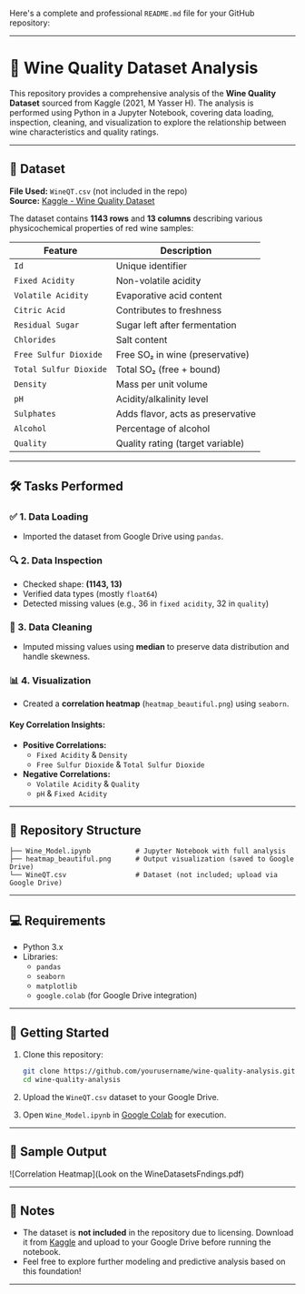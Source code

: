 Here's a complete and professional `README.md` file for your GitHub repository:

---

# 🍷 Wine Quality Dataset Analysis

This repository provides a comprehensive analysis of the **Wine Quality Dataset** sourced from Kaggle (2021, M Yasser H). The analysis is performed using Python in a Jupyter Notebook, covering data loading, inspection, cleaning, and visualization to explore the relationship between wine characteristics and quality ratings.

---

## 📁 Dataset

**File Used:** `WineQT.csv` (not included in the repo)  
**Source:** [Kaggle - Wine Quality Dataset](https://www.kaggle.com/datasets/yasserh/wine-quality-dataset)

The dataset contains **1143 rows** and **13 columns** describing various physicochemical properties of red wine samples:

| Feature                 | Description                             |
|------------------------|-----------------------------------------|
| `Id`                   | Unique identifier                       |
| `Fixed Acidity`        | Non-volatile acidity                    |
| `Volatile Acidity`     | Evaporative acid content                |
| `Citric Acid`          | Contributes to freshness                |
| `Residual Sugar`       | Sugar left after fermentation           |
| `Chlorides`            | Salt content                            |
| `Free Sulfur Dioxide`  | Free SO₂ in wine (preservative)         |
| `Total Sulfur Dioxide` | Total SO₂ (free + bound)                |
| `Density`              | Mass per unit volume                    |
| `pH`                   | Acidity/alkalinity level                |
| `Sulphates`            | Adds flavor, acts as preservative       |
| `Alcohol`              | Percentage of alcohol                   |
| `Quality`              | Quality rating (target variable)        |

---

## 🛠️ Tasks Performed

### ✅ 1. Data Loading
- Imported the dataset from Google Drive using `pandas`.

### 🔍 2. Data Inspection
- Checked shape: **(1143, 13)**
- Verified data types (mostly `float64`)
- Detected missing values (e.g., 36 in `fixed acidity`, 32 in `quality`)

### 🧹 3. Data Cleaning
- Imputed missing values using **median** to preserve data distribution and handle skewness.

### 📊 4. Visualization
- Created a **correlation heatmap** (`heatmap_beautiful.png`) using `seaborn`.

#### Key Correlation Insights:
- **Positive Correlations:**
  - `Fixed Acidity` & `Density`
  - `Free Sulfur Dioxide` & `Total Sulfur Dioxide`
- **Negative Correlations:**
  - `Volatile Acidity` & `Quality`
  - `pH` & `Fixed Acidity`

---

## 📂 Repository Structure

```
├── Wine_Model.ipynb           # Jupyter Notebook with full analysis
├── heatmap_beautiful.png      # Output visualization (saved to Google Drive)
└── WineQT.csv                 # Dataset (not included; upload via Google Drive)
```

---

## 💻 Requirements

- Python 3.x
- Libraries:
  - `pandas`
  - `seaborn`
  - `matplotlib`
  - `google.colab` (for Google Drive integration)

---

## 🚀 Getting Started

1. Clone this repository:
   ```bash
   git clone https://github.com/yourusername/wine-quality-analysis.git
   cd wine-quality-analysis
   ```

2. Upload the `WineQT.csv` dataset to your Google Drive.

3. Open `Wine_Model.ipynb` in [Google Colab](https://colab.research.google.com/) for execution.

---

## 📸 Sample Output

![Correlation Heatmap](Look on the WineDatasetsFndings.pdf)

---

## 📌 Notes

- The dataset is **not included** in the repository due to licensing. Download it from [Kaggle](https://www.kaggle.com/datasets/yasserh/wine-quality-dataset) and upload to your Google Drive before running the notebook.
- Feel free to explore further modeling and predictive analysis based on this foundation!

---
